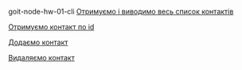 goit-node-hw-01-cli
<a href="https://monosnap.com/file/F92Mab6ty6u2q6mcOWMMGLwaz8fKYp"> Отримуємо і
виводимо весь список контактів </a>

<a href="https://monosnap.com/file/kvSabdrgNGQVxnN1bUWG8UK6gtwWxK"> Отримуємо
контакт по id </a>

<a href="https://monosnap.com/file/VeDh7thdH7YXHmRCMVhjkPrQKoQh2t"> Додаємо
контакт </a>

<a href="https://monosnap.com/file/hozz6OyYxzPkhes34ZOJ9XvDrP7z6e"> Видаляємо
контакт </a>

